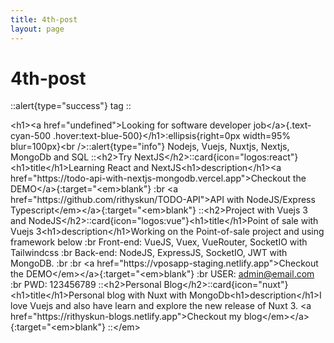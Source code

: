 ```yaml
---
title: 4th-post
layout: page
---
```

# 4th-post
::alert{type="success"}
tag
::

&lt;h1&gt;&lt;a href&#x3D;&quot;undefined&quot;&gt;Looking for software developer job&lt;&#x2F;a&gt;{.text-cyan-500 .hover:text-blue-500}&lt;&#x2F;h1&gt;:ellipsis{right&#x3D;0px width&#x3D;95% blur&#x3D;100px}&lt;br &#x2F;&gt;::alert{type&#x3D;&quot;info&quot;}
Nodejs, Vuejs, Nuxtjs, Nextjs, MongoDb and SQL
::&lt;h2&gt;Try NextJS&lt;&#x2F;h2&gt;::card{icon&#x3D;&quot;logos:react&quot;}&lt;h1&gt;title&lt;&#x2F;h1&gt;Learning React and NextJS&lt;h1&gt;description&lt;&#x2F;h1&gt;&lt;a href&#x3D;&quot;https:&#x2F;&#x2F;todo-api-with-nextjs-mongodb.vercel.app&quot;&gt;Checkout the DEMO&lt;&#x2F;a&gt;{:target&#x3D;&quot;&lt;em&gt;blank&quot;} :br
&lt;a href&#x3D;&quot;https:&#x2F;&#x2F;github.com&#x2F;rithyskun&#x2F;TODO-API&quot;&gt;API with NodeJS&#x2F;Express Typescript&lt;&#x2F;em&gt;&lt;&#x2F;a&gt;{:target&#x3D;&quot;&lt;em&gt;blank&quot;}
::&lt;h2&gt;Project with Vuejs 3 and NodeJS&lt;&#x2F;h2&gt;::card{icon&#x3D;&quot;logos:vue&quot;}&lt;h1&gt;title&lt;&#x2F;h1&gt;Point of sale with Vuejs 3&lt;h1&gt;description&lt;&#x2F;h1&gt;Working on the Point-of-sale project and using framework below :br
Front-end: VueJS, Vuex, VueRouter, SocketIO with Tailwindcss :br
Back-end: NodeJS, ExpressJS, SocketIO, JWT with MongoDB. :br
:br
&lt;a href&#x3D;&quot;https:&#x2F;&#x2F;vposapp-staging.netlify.app&quot;&gt;Checkout the DEMO&lt;&#x2F;em&gt;&lt;&#x2F;a&gt;{:target&#x3D;&quot;&lt;em&gt;blank&quot;} :br
USER: admin@email.com :br
PWD: 123456789
::&lt;h2&gt;Personal Blog&lt;&#x2F;h2&gt;::card{icon&#x3D;&quot;nuxt&quot;}&lt;h1&gt;title&lt;&#x2F;h1&gt;Personal blog with Nuxt with MongoDb&lt;h1&gt;description&lt;&#x2F;h1&gt;I love Vuejs and also have learn and explore the new release of Nuxt 3.
&lt;a href&#x3D;&quot;https:&#x2F;&#x2F;rithyskun-blogs.netlify.app&quot;&gt;Checkout my blog&lt;&#x2F;em&gt;&lt;&#x2F;a&gt;{:target&#x3D;&quot;&lt;em&gt;blank&quot;}
::&lt;&#x2F;em&gt;